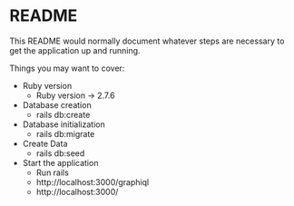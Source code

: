 # README

This README would normally document whatever steps are necessary to get the
application up and running.

Things you may want to cover:

* Ruby version
  - Ruby version -> 2.7.6
* Database creation
    - rails db:create 
* Database initialization
    - rails db:migrate
* Create Data
    - rails db:seed
* Start the application
    - Run rails
    - http://localhost:3000/graphiql
    - http://localhost:3000/
